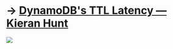 # → [DynamoDB's TTL Latency — Kieran Hunt](https://kieran.casa/ddb-ttl/)

![](https://ddbttlstack-bucket83908e77-ymypyzt7abf1.s3.us-east-1.amazonaws.com/ttl-latency.png)